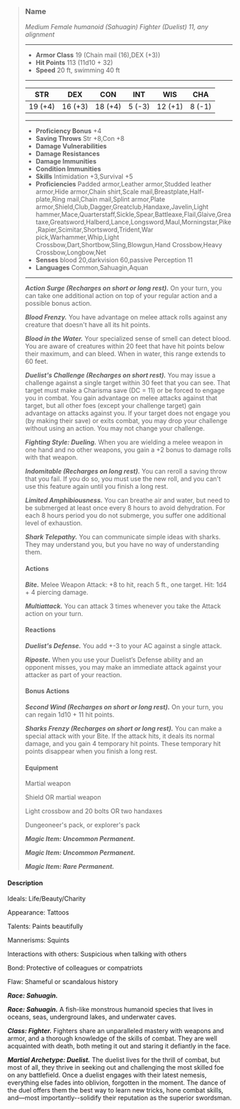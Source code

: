 >### Name
>*Medium Female humanoid (Sahuagin) Fighter (Duelist) 11, any alignment*
>___
>- **Armor Class** 19 (Chain mail (16),DEX (+3))
>- **Hit Points** 113 (11d10 + 32)
>- **Speed** 20 ft, swimming 40 ft
>___
>|**STR**|**DEX**|**CON**|**INT**|**WIS**|**CHA**|
>|:-:|:-:|:-:|:-:|:-:|:-:|
>|19 (+4)|16 (+3)|18 (+4)|5 (-3)|12 (+1)|8 (-1)|
>___
>- **Proficiency Bonus** +4
>- **Saving Throws** Str +8,Con +8
>- **Damage Vulnerabilities** 
>- **Damage Resistances** 
>- **Damage Immunities** 
>- **Condition Immunities** 
>- **Skills** Intimidation +3,Survival +5
>- **Proficiencies** Padded armor,Leather armor,Studded leather armor,Hide armor,Chain shirt,Scale mail,Breastplate,Half-plate,Ring mail,Chain mail,Splint armor,Plate armor,Shield,Club,Dagger,Greatclub,Handaxe,Javelin,Light hammer,Mace,Quarterstaff,Sickle,Spear,Battleaxe,Flail,Glaive,Greataxe,Greatsword,Halberd,Lance,Longsword,Maul,Morningstar,Pike,Rapier,Scimitar,Shortsword,Trident,War pick,Warhammer,Whip,Light Crossbow,Dart,Shortbow,Sling,Blowgun,Hand Crossbow,Heavy Crossbow,Longbow,Net
>- **Senses** blood 20,darkvision 60,passive Perception 11
>- **Languages** Common,Sahuagin,Aquan
>___
>***Action Surge (Recharges on short or long rest).*** On your turn, you can take one additional action on top of your regular action and a possible bonus action.
>
>***Blood Frenzy.*** You have advantage on melee attack rolls against any creature that doesn't have all its hit points.
>
>***Blood in the Water.*** Your specialized sense of smell can detect blood. You are aware of creatures within 20 feet that have hit points below their maximum, and can bleed. When in water, this range extends to 60 feet.
>
>***Duelist's Challenge (Recharges on short rest).*** You may issue a challenge against a single target within 30 feet that you can see. That target must make a Charisma save (DC = 11) or be forced to engage you in combat. You gain advantage on melee attacks against that target, but all other foes (except your challenge target) gain advantage on attacks against you. If your target does not engage you (by making their save) or exits combat, you may drop your challenge without using an action. You may not change your challenge.
>
>***Fighting Style: Dueling.*** When you are wielding a melee weapon in one hand and no other weapons, you gain a +2 bonus to damage rolls with that weapon.
>
>***Indomitable (Recharges on long rest).*** You can reroll a saving throw that you fail. If you do so, you must use the new roll, and you can't use this feature again until you finish a long rest.
>
>***Limited Amphibiousness.*** You can breathe air and water, but need to be submerged at least once every 8 hours to avoid dehydration. For each 8 hours period you do not submerge, you suffer one additional level of exhaustion.
>
>***Shark Telepathy.*** You can communicate simple ideas with sharks. They may understand you, but you have no way of understanding them.
>
>#### Actions
>***Bite.*** Melee Weapon Attack: +8 to hit, reach 5 ft., one target. Hit: 1d4 + 4 piercing damage.
>
>***Multiattack.*** You can attack 3 times whenever you take the Attack action on your turn.
>
>#### Reactions
>***Duelist's Defense.*** You add +-3 to your AC against a single attack.
>
>***Riposte.*** When you use your Duelist’s Defense ability and an opponent misses, you may make an immediate attack against your attacker as part of your reaction.
>
>
>#### Bonus Actions
>***Second Wind (Recharges on short or long rest).*** On your turn, you can regain 1d10 + 11 hit points.
>
>***Sharks Frenzy (Recharges on short or long rest).*** You can make a special attack with your Bite. If the attack hits, it deals its normal damage, and you gain 4 temporary hit points. These temporary hit points disappear when you finish a long rest.
>
>
>#### Equipment
>Martial weapon
>
>Shield OR martial weapon
>
>Light crossbow and 20 bolts OR two handaxes
>
>Dungeoneer's pack, or explorer's pack
>
>***Magic Item: Uncommon Permanent.***
>
>***Magic Item: Uncommon Permanent.***
>
>***Magic Item: Rare Permanent.***
>

#### Description
Ideals: Life/Beauty/Charity

Appearance: Tattoos

Talents: Paints beautifully

Mannerisms: Squints

Interactions with others: Suspicious when talking with others

Bond: Protective of colleagues or compatriots

Flaw: Shameful or scandalous history

***Race: Sahuagin.***

***Race: Sahuagin.*** A fish-like monstrous humanoid species that lives in oceans, seas, underground lakes, and underwater caves.

***Class: Fighter.*** Fighters share an unparalleled mastery with weapons and armor, and a thorough knowledge of the skills of combat. They are well acquainted with death, both meting it out and staring it defiantly in the face.

***Martial Archetype: Duelist.*** The duelist lives for the thrill of combat, but most of all, they thrive in seeking out and challenging the most skilled foe on any battlefield. Once a duelist engages with their latest nemesis, everything else fades into oblivion, forgotten in the moment. The dance of the duel offers them the best way to learn new tricks, hone combat skills, and—most importantly--solidify their reputation as the superior swordsman.



